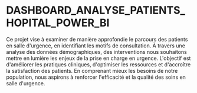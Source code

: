 # DASHBOARD_ANALYSE_PATIENTS_HOPITAL_POWER_BI
Ce projet vise à examiner de manière approfondie le parcours des patients en salle d'urgence, en identifiant les motifs de consultation. À travers une analyse des données démographiques, des interventions nous souhaitons mettre en lumière les enjeux de la prise en charge en urgence. L'objectif est d'améliorer les pratiques cliniques, d'optimiser les ressources et d'accroître la satisfaction des patients. En comprenant mieux les besoins de notre population, nous aspirons à renforcer l'efficacité et la qualité des soins en salle d'urgence.

